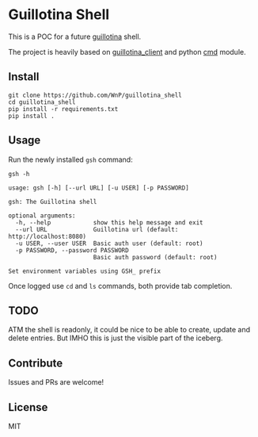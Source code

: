 # Guillotina Shell

This is a POC for a future
[guillotina](https://github.com/plone/guillotina) shell.

The project is heavily based on
[guillotina_client](https://github.com/guillotinaweb/guillotina_client)
and python [cmd](https://docs.python.org/3/library/cmd.html) module.

## Install

```
git clone https://github.com/WnP/guillotina_shell
cd guillotina_shell
pip install -r requirements.txt
pip install .
```

## Usage

Run the newly installed `gsh` command:

```
gsh -h

usage: gsh [-h] [--url URL] [-u USER] [-p PASSWORD]

gsh: The Guillotina shell

optional arguments:
  -h, --help            show this help message and exit
  --url URL             Guillotina url (default: http://localhost:8080)
  -u USER, --user USER  Basic auth user (default: root)
  -p PASSWORD, --password PASSWORD
                        Basic auth password (default: root)

Set environment variables using GSH_ prefix
```

Once logged use `cd` and `ls` commands, both provide tab completion.

## TODO

ATM the shell is readonly, it could be nice to be able to create, update and
delete entries. But IMHO this is just the visible part of the iceberg.

## Contribute

Issues and PRs are welcome!

## License

MIT
